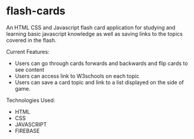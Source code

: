 # flash-cards

An HTML CSS and Javascript flash card application for studying and learning basic javascript knowledge as well as saving links to the topics covered in the flash.

Current Features:
- Users can go through cards forwards and backwards and flip cards to see content
- Users can access link to W3schools on each topic
- Users can save a card topic and link to a list displayed on the side of game.

Technologies Used:
- HTML
- CSS
- JAVASCRIPT
- FIREBASE
